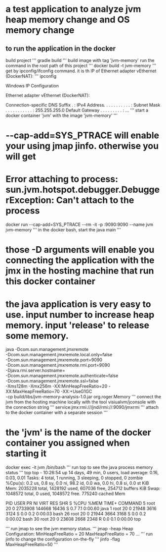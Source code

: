 # a test application to analyze jvm heap memory change and OS memory change

## to run the application in the docker
build project
'''
gradle build
'''
build image with tag 'jvm-memory' run the command in the root path of this project
'''
docker build -t jvm-memory
'''
get <YOUR HOST MACHINE IP> by ipconfig/ifconfig command. it is th IP of Ethernet adapter vEthernet (DockerNAT):
'''
ipconfig

Windows IP Configuration


Ethernet adapter vEthernet (DockerNAT):

   Connection-specific DNS Suffix  . :
   IPv4 Address. . . . . . . . . . . : <YOUR HOST MACHINE IP>
   Subnet Mask . . . . . . . . . . . : 255.255.255.0
   Default Gateway . . . . . . . . . :
...
'''
start a docker container 'jvm' with the image 'jvm-memory'
'''
# --cap-add=SYS_PTRACE will enable your using jmap jinfo. otherwise you will get
# Error attaching to process: sun.jvm.hotspot.debugger.DebuggerException: Can't attach to the process
docker run --cap-add=SYS_PTRACE --rm -it -p <YOUR HOST MACHINE IP>:9090:9090 --name jvm jvm-memory
'''
in the docker bash, start the java main
'''
# those -D arguments will enable you connecting the application with the jmx in the hosting machine that run this docker container
# the java application is very easy to use. input number to increase heap memory. input 'release' to release some memory.
java -Dcom.sun.management.jmxremote \
     -Dcom.sun.management.jmxremote.local.only=false \
     -Dcom.sun.management.jmxremote.port=9090 \
     -Dcom.sun.management.jmxremote.rmi.port=9090 \
     -Djava.rmi.server.hostname=<YOUR HOST MACHINE IP> \
     -Dcom.sun.management.jmxremote.authenticate=false \
     -Dcom.sun.management.jmxremote.ssl=false \
     -Xms128m -Xmx256m -XX:MinHeapFreeRatio=20 -XX:MaxHeapFreeRatio=70 -XX:+UseG1GC \
     -cp build/libs/jvm-memory-analysis-1.0.jar org.roger.Memory
'''
connect the jvm from the hosting machine locally with the tool visiualvm/jconsole with the connection string
'''
service:jmx:rmi:///jndi/rmi://<YOUR HOST MACHINE IP>:9090/jmxrmi
'''
attach to the docker container with a separate session
'''
# the 'jvm' is the name of the docker container you assigned when starting it
docker exec -it jvm /bin/bash
'''
run top to see the java process memory status
'''
top
top - 10:26:54 up 14 days, 49 min,  0 users,  load average: 0.16, 0.03, 0.01
Tasks:   4 total,   1 running,   3 sleeping,   0 stopped,   0 zombie
%Cpu(s):  0.2 us,  0.8 sy,  0.0 ni, 98.2 id,  0.0 wa,  0.0 hi,  0.8 si,  0.0 st
KiB Mem:   2035228 total,  1428192 used,   607036 free,   254712 buffers
KiB Swap:  1048572 total,        0 used,  1048572 free.   775240 cached Mem

  PID USER      PR  NI    VIRT    RES    SHR S  %CPU %MEM     TIME+ COMMAND
    5 root      20   0 2733908 144668  16436 S   0.7  7.1   0:00.60 java
    1 root      20   0   21948   3616   3124 S   0.0  0.2   0:00.03 bash
   26 root      20   0   21944   3664   3168 S   0.0  0.2   0:00.02 bash
   30 root      20   0   23608   2668   2348 R   0.0  0.1   0:00.00 top

'''
run jmap to see the jvm memory status.
'''
jmap -heap <java process id>
Heap Configuration:
   MinHeapFreeRatio         = 20
   MaxHeapFreeRatio         = 70
   ...
'''
run jinfo to change the configuration on-the-fly
'''
jinfo -flag MaxHeapFreeRatio=50 <java process id>
'''